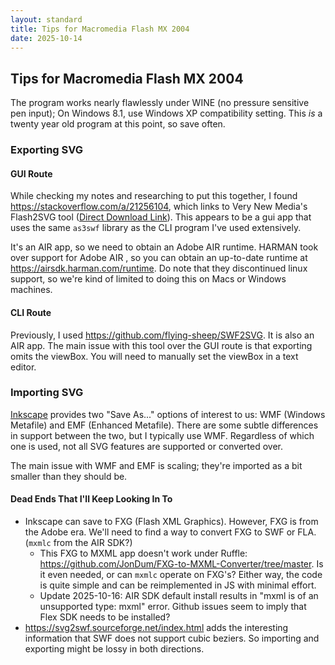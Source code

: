 ```yaml
---
layout: standard
title: Tips for Macromedia Flash MX 2004
date: 2025-10-14
---
```

## Tips for Macromedia Flash MX 2004

The program works nearly flawlessly under WINE (no pressure sensitive pen input); On Windows 8.1, use Windows XP compatibility setting.  This *is* a twenty year old program at this point, so save often.

### Exporting SVG

#### GUI Route
While checking my notes and researching to put this together, I found <https://stackoverflow.com/a/21256104>, which links to Very New Media's Flash2SVG tool ([Direct Download Link](https://www.verynewmedia.com/download/699/)).  This appears to be a gui app that uses the same `as3swf` library as the CLI program I've used extensively.

It's an AIR app, so we need to obtain an Adobe AIR runtime.  HARMAN took over support for Adobe AIR , so you can obtain an up-to-date runtime at <https://airsdk.harman.com/runtime>.  Do note that they discontinued linux support, so we're kind of limited to doing this on Macs or Windows machines.

#### CLI Route
Previously, I used <https://github.com/flying-sheep/SWF2SVG>.  It is also an AIR app.  The main issue with this tool over the GUI route is that exporting omits the viewBox.  You will need to manually set the viewBox in a text editor.

### Importing SVG
[Inkscape](https://inkscape.org/) provides two "Save As..." options of interest to us: WMF (Windows Metafile) and EMF (Enhanced Metafile).  There are some subtle differences in support between the two, but I typically use WMF.  Regardless of which one is used, not all SVG features are supported or converted over.

The main issue with WMF and EMF is scaling; they're imported as a bit smaller than they should be.

#### Dead Ends That I'll Keep Looking In To

* Inkscape can save to FXG (Flash XML Graphics).  However, FXG is from the Adobe era.  We'll need to find a way to convert FXG to SWF or FLA. (`mxmlc` from the AIR SDK?)
  * This FXG to MXML app doesn't work under Ruffle: <https://github.com/JonDum/FXG-to-MXML-Converter/tree/master>.  Is it even needed, or can `mxmlc` operate on FXG's?  Either way, the code is quite simple and can be reimplemented in JS with minimal effort.
  * Update 2025-10-16: AIR SDK default install results in "mxml is of an unsupported type: mxml" error.  Github issues seem to imply that Flex SDK needs to be installed?
* <https://svg2swf.sourceforge.net/index.html> adds the interesting information that SWF does not support cubic beziers.  So importing and exporting might be lossy in both directions.
